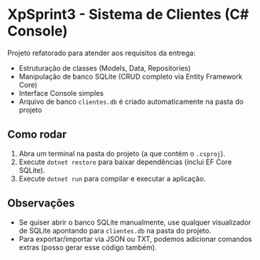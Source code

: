 # XpSprint3 - Sistema de Clientes (C# Console)

Projeto refatorado para atender aos requisitos da entrega:
- Estruturação de classes (Models, Data, Repositories)
- Manipulação de banco SQLite (CRUD completo via Entity Framework Core)
- Interface Console simples
- Arquivo de banco `clientes.db` é criado automaticamente na pasta do projeto

## Como rodar

1. Abra um terminal na pasta do projeto (a que contém o `.csproj`).
2. Execute `dotnet restore` para baixar dependências (inclui EF Core SQLite).
3. Execute `dotnet run` para compilar e executar a aplicação.

## Observações

- Se quiser abrir o banco SQLite manualmente, use qualquer visualizador de SQLite apontando para `clientes.db` na pasta do projeto.
- Para exportar/importar via JSON ou TXT, podemos adicionar comandos extras (posso gerar esse código também).
